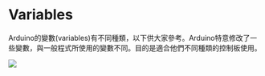 <h1>Variables</h1><p>
Arduino的變數(variables)有不同種類，以下供大家參考。Arduino特意修改了一些變數，與一般程式所使用的變數不同。目的是適合他們不同種類的控制板使用。<p>
<img src="https://www.meteam.org/1st_STEM2022/GithubWebpage/variable01b.png"><p>
